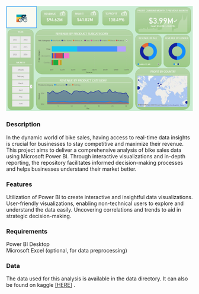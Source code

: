 <img src="Extras/dashboard_image.png" width="1200">

<br>

### Description
In the dynamic world of bike sales, having access to real-time data insights is crucial for businesses to stay competitive and maximize their revenue. This project aims to deliver a comprehensive analysis of bike sales data using Microsoft Power BI. Through interactive visualizations and in-depth reporting, the repository facilitates informed decision-making processes and helps businesses understand their market better.

### Features
Utilization of Power BI to create interactive and insightful data visualizations.
User-friendly visualizations, enabling non-technical users to explore and understand the data easily.
Uncovering correlations and trends to aid in strategic decision-making.

### Requirements
Power BI Desktop <br>
Microsoft Excel (optional, for data preprocessing)

### Data
The data used for this analysis is available in the data directory. It can also be found on kaggle [[HERE]](https://www.kaggle.com/datasets/sadiqshah/bike-sales-in-europe)
.
